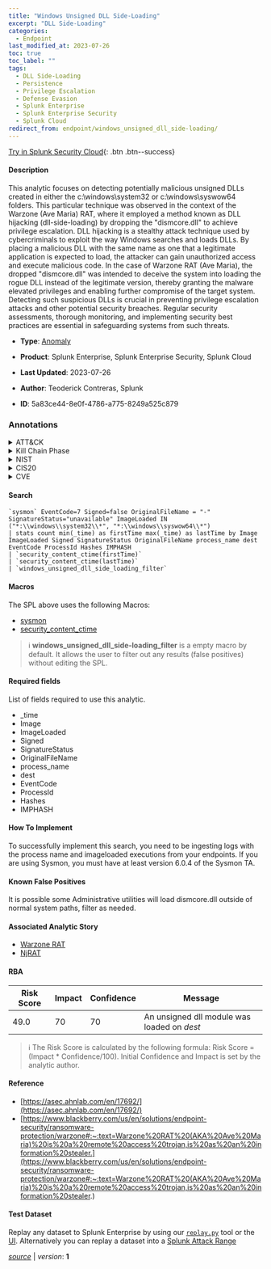 ```yaml
---
title: "Windows Unsigned DLL Side-Loading"
excerpt: "DLL Side-Loading"
categories:
  - Endpoint
last_modified_at: 2023-07-26
toc: true
toc_label: ""
tags:
  - DLL Side-Loading
  - Persistence
  - Privilege Escalation
  - Defense Evasion
  - Splunk Enterprise
  - Splunk Enterprise Security
  - Splunk Cloud
redirect_from: endpoint/windows_unsigned_dll_side-loading/
---
```




[Try in Splunk Security Cloud](https://www.splunk.com/en_us/cyber-security.html){: .btn .btn--success}

#### Description

This analytic focuses on detecting potentially malicious unsigned DLLs created in either the c:\windows\system32 or c:\windows\syswow64 folders. This particular technique was observed in the context of the Warzone (Ave Maria) RAT, where it employed a method known as DLL hijacking (dll-side-loading) by dropping the &#34;dismcore.dll&#34; to achieve privilege escalation. DLL hijacking is a stealthy attack technique used by cybercriminals to exploit the way Windows searches and loads DLLs. By placing a malicious DLL with the same name as one that a legitimate application is expected to load, the attacker can gain unauthorized access and execute malicious code. In the case of Warzone RAT (Ave Maria), the dropped &#34;dismcore.dll&#34; was intended to deceive the system into loading the rogue DLL instead of the legitimate version, thereby granting the malware elevated privileges and enabling further compromise of the target system. Detecting such suspicious DLLs is crucial in preventing privilege escalation attacks and other potential security breaches. Regular security assessments, thorough monitoring, and implementing security best practices are essential in safeguarding systems from such threats.

- **Type**: [Anomaly](https://github.com/splunk/security_content/wiki/Detection-Analytic-Types)
- **Product**: Splunk Enterprise, Splunk Enterprise Security, Splunk Cloud

- **Last Updated**: 2023-07-26
- **Author**: Teoderick Contreras, Splunk
- **ID**: 5a83ce44-8e0f-4786-a775-8249a525c879

### Annotations
<details>
  <summary>ATT&CK</summary>

<div markdown="1">

#### [ATT&CK](https://attack.mitre.org/)

| ID          | Technique   | Tactic         |
| ----------- | ----------- |--------------- |
| [T1574.002](https://attack.mitre.org/techniques/T1574/002/) | DLL Side-Loading | Persistence, Privilege Escalation, Defense Evasion |

</div>
</details>


<details>
  <summary>Kill Chain Phase</summary>

<div markdown="1">

* Installation
* Exploitation


</div>
</details>


<details>
  <summary>NIST</summary>

<div markdown="1">

* DE.AE



</div>
</details>

<details>
  <summary>CIS20</summary>

<div markdown="1">

* CIS 10



</div>
</details>

<details>
  <summary>CVE</summary>

<div markdown="1">


</div>
</details>


#### Search

```
`sysmon` EventCode=7 Signed=false OriginalFileName = "-" SignatureStatus="unavailable" ImageLoaded IN ("*:\\windows\\system32\\*", "*:\\windows\\syswow64\\*") 
| stats count min(_time) as firstTime max(_time) as lastTime by Image ImageLoaded Signed SignatureStatus OriginalFileName process_name dest EventCode ProcessId Hashes IMPHASH 
| `security_content_ctime(firstTime)` 
| `security_content_ctime(lastTime)` 
| `windows_unsigned_dll_side_loading_filter`
```

#### Macros
The SPL above uses the following Macros:
* [sysmon](https://github.com/splunk/security_content/blob/develop/macros/sysmon.yml)
* [security_content_ctime](https://github.com/splunk/security_content/blob/develop/macros/security_content_ctime.yml)

> :information_source:
> **windows_unsigned_dll_side-loading_filter** is a empty macro by default. It allows the user to filter out any results (false positives) without editing the SPL.



#### Required fields
List of fields required to use this analytic.
* _time
* Image
* ImageLoaded
* Signed
* SignatureStatus
* OriginalFileName
* process_name
* dest
* EventCode
* ProcessId
* Hashes
* IMPHASH



#### How To Implement
To successfully implement this search, you need to be ingesting logs with the process name and imageloaded executions from your endpoints. If you are using Sysmon, you must have at least version 6.0.4 of the Sysmon TA.
#### Known False Positives
It is possible some Administrative utilities will load dismcore.dll outside of normal system paths, filter as needed.

#### Associated Analytic Story
* [Warzone RAT](/stories/warzone_rat)
* [NjRAT](/stories/njrat)




#### RBA

| Risk Score  | Impact      | Confidence   | Message      |
| ----------- | ----------- |--------------|--------------|
| 49.0 | 70 | 70 | An unsigned dll module was loaded on $dest$ |


> :information_source:
> The Risk Score is calculated by the following formula: Risk Score = (Impact * Confidence/100). Initial Confidence and Impact is set by the analytic author.


#### Reference

* [https://asec.ahnlab.com/en/17692/](https://asec.ahnlab.com/en/17692/)
* [https://www.blackberry.com/us/en/solutions/endpoint-security/ransomware-protection/warzone#:~:text=Warzone%20RAT%20(AKA%20Ave%20Maria)%20is%20a%20remote%20access%20trojan,is%20as%20an%20information%20stealer.](https://www.blackberry.com/us/en/solutions/endpoint-security/ransomware-protection/warzone#:~:text=Warzone%20RAT%20(AKA%20Ave%20Maria)%20is%20a%20remote%20access%20trojan,is%20as%20an%20information%20stealer.)



#### Test Dataset
Replay any dataset to Splunk Enterprise by using our [`replay.py`](https://github.com/splunk/attack_data#using-replaypy) tool or the [UI](https://github.com/splunk/attack_data#using-ui).
Alternatively you can replay a dataset into a [Splunk Attack Range](https://github.com/splunk/attack_range#replay-dumps-into-attack-range-splunk-server)




[*source*](https://github.com/splunk/security_content/tree/develop/detections/endpoint/windows_unsigned_dll_side-loading.yml) \| *version*: **1**
